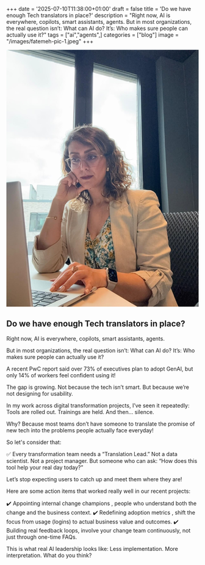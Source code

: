 +++
date = '2025-07-10T11:38:00+01:00'
draft = false
title = 'Do we have enough Tech translators in place?'
description = "Right now, AI is everywhere, copilots, smart assistants, agents. But in most organizations, the real question isn’t: What can AI do? It’s: Who makes sure people can actually use it?"
tags = ["ai","agents",]
categories = ["blog"]
image = "/images/fatemeh-pic-1.jpeg" 
+++

![Do we have enough Tech translators in place](/images/fatemeh-pic-1.jpeg)

## Do we have enough Tech translators in place? 

Right now, AI is everywhere, copilots, smart assistants, agents.

But in most organizations, the real question isn’t: What can AI do?
 It’s: Who makes sure people can actually use it?

A recent PwC report said over 73% of executives plan to adopt GenAI,
 but only 14% of workers feel confident using it!

The gap is growing. Not because the tech isn’t smart.
But because we’re not designing for usability.

In my work across digital transformation projects, I’ve seen it repeatedly:
Tools are rolled out.
Trainings are held.
And then… silence.

Why? Because most teams don’t have someone to translate the promise of new tech into the problems people actually face everyday!

So let's consider that:

✅ Every transformation team needs a “Translation Lead.”
 Not a data scientist. Not a project manager. But someone who can ask:
 “How does this tool help your real day today?”

Let’s stop expecting users to catch up and meet them where they are!

Here are some action items that worked really well in our recent projects:

✔️ Appointing internal change champions , people who understand both the change and the business context.
 ✔️ Redefining adoption metrics , shift the focus from usage (logins) to actual business value and outcomes.
 ✔️ Building real feedback loops, involve your change team continuously, not just through one-time FAQs.

This is what real AI leadership looks like: Less implementation. More interpretation. What do you think?